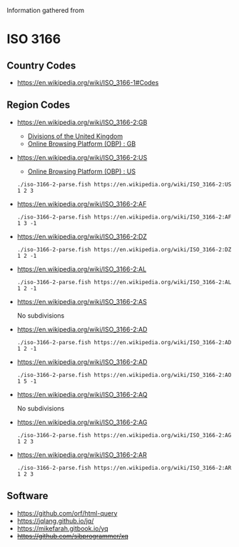 Information gathered from

# ISO 3166

## Country Codes
-   https://en.wikipedia.org/wiki/ISO_3166-1#Codes

## Region Codes
-   https://en.wikipedia.org/wiki/ISO_3166-2:GB
    -   [Divisions of the United Kingdom](http://www.statoids.com/ugb.html)
    -   [Online Browsing Platform (OBP) : GB](https://www.iso.org/obp/ui/#iso:code:3166:GB)

-   https://en.wikipedia.org/wiki/ISO_3166-2:US
    -   [Online Browsing Platform (OBP) : US](https://www.iso.org/obp/ui/#iso:code:3166:US)
    ```
    ./iso-3166-2-parse.fish https://en.wikipedia.org/wiki/ISO_3166-2:US 1 2 3
    ```

-   https://en.wikipedia.org/wiki/ISO_3166-2:AF
    ```
    ./iso-3166-2-parse.fish https://en.wikipedia.org/wiki/ISO_3166-2:AF 1 3 -1
    ```

-   https://en.wikipedia.org/wiki/ISO_3166-2:DZ
    ```
    ./iso-3166-2-parse.fish https://en.wikipedia.org/wiki/ISO_3166-2:DZ 1 2 -1
    ```

-   https://en.wikipedia.org/wiki/ISO_3166-2:AL
    ```
    ./iso-3166-2-parse.fish https://en.wikipedia.org/wiki/ISO_3166-2:AL 1 2 -1
    ```

-   https://en.wikipedia.org/wiki/ISO_3166-2:AS
    
    No subdivisions

-   https://en.wikipedia.org/wiki/ISO_3166-2:AD
    ```
    ./iso-3166-2-parse.fish https://en.wikipedia.org/wiki/ISO_3166-2:AD 1 2 -1
    ```

-   https://en.wikipedia.org/wiki/ISO_3166-2:AD
    ```
    ./iso-3166-2-parse.fish https://en.wikipedia.org/wiki/ISO_3166-2:AO 1 5 -1
    ```

-   https://en.wikipedia.org/wiki/ISO_3166-2:AQ
    
    No subdivisions

-   https://en.wikipedia.org/wiki/ISO_3166-2:AG
    ```
    ./iso-3166-2-parse.fish https://en.wikipedia.org/wiki/ISO_3166-2:AG 1 2 3
    ```

-   https://en.wikipedia.org/wiki/ISO_3166-2:AR
    ```
    ./iso-3166-2-parse.fish https://en.wikipedia.org/wiki/ISO_3166-2:AR 1 2 3
    ```

## Software

- https://github.com/orf/html-query
- https://jqlang.github.io/jq/
- https://mikefarah.gitbook.io/yq
- ~~https://github.com/sibprogrammer/xq~~
